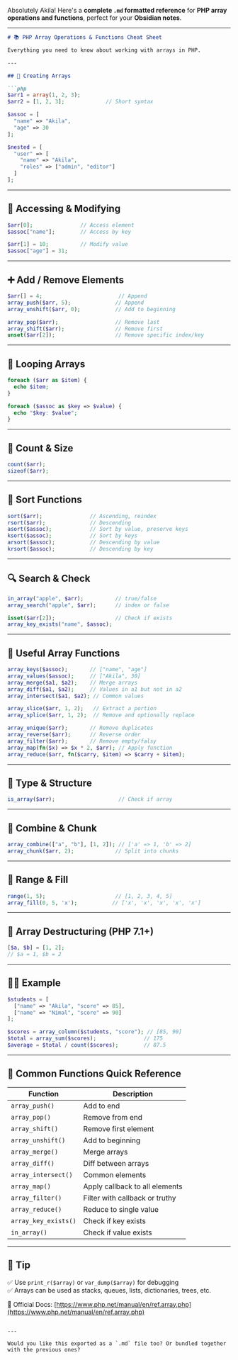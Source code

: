 

Absolutely Akila! Here's a **complete `.md` formatted reference** for **PHP array operations and functions**, perfect for your **Obsidian notes**.

---

````markdown
# 📚 PHP Array Operations & Functions Cheat Sheet

Everything you need to know about working with arrays in PHP.

---

## 🧱 Creating Arrays

```php
$arr1 = array(1, 2, 3);
$arr2 = [1, 2, 3];             // Short syntax

$assoc = [
  "name" => "Akila",
  "age" => 30
];

$nested = [
  "user" => [
    "name" => "Akila",
    "roles" => ["admin", "editor"]
  ]
];
````

---

## 🔎 Accessing & Modifying

```php
$arr[0];               // Access element
$assoc["name"];        // Access by key

$arr[1] = 10;          // Modify value
$assoc["age"] = 31;
```

---

## ➕ Add / Remove Elements

```php
$arr[] = 4;                        // Append
array_push($arr, 5);              // Append
array_unshift($arr, 0);           // Add to beginning

array_pop($arr);                  // Remove last
array_shift($arr);                // Remove first
unset($arr[2]);                   // Remove specific index/key
```

---

## 🔄 Looping Arrays

```php
foreach ($arr as $item) {
  echo $item;
}

foreach ($assoc as $key => $value) {
  echo "$key: $value";
}
```

---

## 📏 Count & Size

```php
count($arr);
sizeof($arr);
```

---

## 📐 Sort Functions

```php
sort($arr);               // Ascending, reindex
rsort($arr);              // Descending
asort($assoc);            // Sort by value, preserve keys
ksort($assoc);            // Sort by keys
arsort($assoc);           // Descending by value
krsort($assoc);           // Descending by key
```

---

## 🔍 Search & Check

```php
in_array("apple", $arr);          // true/false
array_search("apple", $arr);      // index or false

isset($arr[2]);                   // Check if exists
array_key_exists("name", $assoc);
```

---

## 🧰 Useful Array Functions

```php
array_keys($assoc);       // ["name", "age"]
array_values($assoc);     // ["Akila", 30]
array_merge($a1, $a2);    // Merge arrays
array_diff($a1, $a2);     // Values in a1 but not in a2
array_intersect($a1, $a2); // Common values

array_slice($arr, 1, 2);   // Extract a portion
array_splice($arr, 1, 2);  // Remove and optionally replace

array_unique($arr);       // Remove duplicates
array_reverse($arr);      // Reverse order
array_filter($arr);       // Remove empty/falsy
array_map(fn($x) => $x * 2, $arr); // Apply function
array_reduce($arr, fn($carry, $item) => $carry + $item);
```

---

## 🧪 Type & Structure

```php
is_array($arr);                    // Check if array
```

---

## 🔀 Combine & Chunk

```php
array_combine(["a", "b"], [1, 2]); // ['a' => 1, 'b' => 2]
array_chunk($arr, 2);             // Split into chunks
```

---

## 🔢 Range & Fill

```php
range(1, 5);                      // [1, 2, 3, 4, 5]
array_fill(0, 5, 'x');           // ['x', 'x', 'x', 'x', 'x']
```

---

## 🔄 Array Destructuring (PHP 7.1+)

```php
[$a, $b] = [1, 2];
// $a = 1, $b = 2
```

---

## 🧑‍💻 Example

```php
$students = [
  ["name" => "Akila", "score" => 85],
  ["name" => "Nimal", "score" => 90]
];

$scores = array_column($students, "score"); // [85, 90]
$total = array_sum($scores);               // 175
$average = $total / count($scores);        // 87.5
```

---

## 📌 Common Functions Quick Reference

|Function|Description|
|---|---|
|`array_push()`|Add to end|
|`array_pop()`|Remove from end|
|`array_shift()`|Remove first element|
|`array_unshift()`|Add to beginning|
|`array_merge()`|Merge arrays|
|`array_diff()`|Diff between arrays|
|`array_intersect()`|Common elements|
|`array_map()`|Apply callback to all elements|
|`array_filter()`|Filter with callback or truthy|
|`array_reduce()`|Reduce to single value|
|`array_key_exists()`|Check if key exists|
|`in_array()`|Check if value exists|

---

## 📎 Tip

✅ Use `print_r($array)` or `var_dump($array)` for debugging  
✅ Arrays can be used as stacks, queues, lists, dictionaries, trees, etc.

🧩 Official Docs: [https://www.php.net/manual/en/ref.array.php](https://www.php.net/manual/en/ref.array.php)

```

---

Would you like this exported as a `.md` file too? Or bundled together with the previous ones?
```